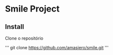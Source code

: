 # Smile Project

## Install

Clone o repositório

'''
git clone https://github.com/amasiero/smile.git
'''
